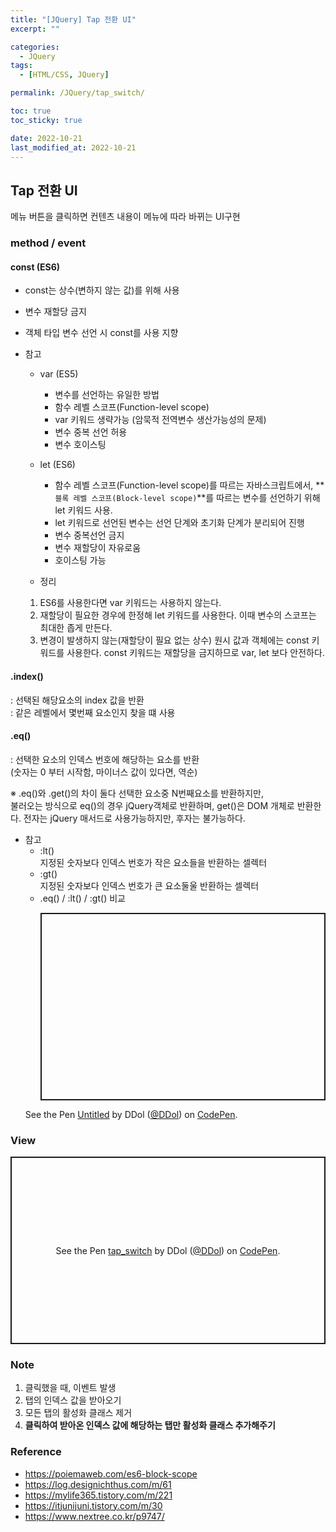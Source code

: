 ```yaml
---
title: "[JQuery] Tap 전환 UI"
excerpt: ""

categories:
  - JQuery
tags:
  - [HTML/CSS, JQuery]

permalink: /JQuery/tap_switch/

toc: true
toc_sticky: true

date: 2022-10-21
last_modified_at: 2022-10-21
---
```


## Tap 전환 UI
메뉴 버튼을 클릭하면 컨텐츠 내용이 메뉴에 따라 바뀌는 UI구현

### method / event  

#### const (ES6) 
- const는 상수(변하지 않는 값)를 위해 사용
- 변수 재할당 금지
- 객체 타입 변수 선언 시 const를 사용 지향

- 참고 
  - var (ES5) 
    - 변수를 선언하는 유일한 방법 
    - 함수 레벨 스코프(Function-level scope)
    - var 키워드 생략가능 (암묵적 전역변수 생산가능성의 문제)
    - 변수 중복 선언 허용 
    - 변수 호이스팅

  - let (ES6) 
    - 함수 레벨 스코프(Function-level scope)를 따르는 자바스크립트에서, **`블록 레벨 스코프(Block-level scope)`**를 따르는 변수를 선언하기 위해 let 키워드 사용.
    - let 키워드로 선언된 변수는 선언 단계와 초기화 단계가 분리되어 진행
    - 변수 중복선언 금지
    - 변수 재할당이 자유로움
    - 호이스팅 가능
  
  - 정리
  1.  ES6를 사용한다면 var 키워드는 사용하지 않는다.
  2. 재할당이 필요한 경우에 한정해 let 키워드를 사용한다. 이때 변수의 스코프는 최대한 좁게 만든다.
  3. 변경이 발생하지 않는(재할당이 필요 없는 상수) 원시 값과 객체에는 const 키워드를 사용한다. const 키워드는 재할당을 금지하므로 var, let 보다 안전하다.
  
#### .index() 
:   선택된 해당요소의 index 값을 반환   
:   같은 레벨에서 몇번째 요소인지 찾을 떄 사용  

#### .eq()  
: 선택한 요소의 인덱스 번호에 해당하는 요소를 반환  
  (숫자는 0 부터 시작함, 마이너스 값이 있다면, 역순)
  
  ※ .eq()와 .get()의 차이 
  둘다 선택한 요소중 N번째요소를 반환하지만,  
  불러오는 방식으로 eq()의 경우 jQuery객체로 반환하며, get()은 DOM 개체로 반환한다. 전자는 jQuery 매서드로 사용가능하지만, 후자는 불가능하다.
  
- 참고 
  - :lt()   
    지정된 숫자보다 인덱스 번호가 작은 요소들을 반환하는 셀렉터
  - :gt()  
    지정된 숫자보다 인덱스 번호가 큰 요소둘울 반환하는 셀렉터
  - .eq() / :lt() / :gt() 비교  
    <p class="codepen" data-height="300" data-default-tab="result" data-slug-hash="WNJWBXo" data-user="DDol" style="height: 300px; box-sizing: border-box; display: flex; align-items: center; justify-content: center; border: 2px solid; margin: 1em 0; padding: 1em;">
  <span>See the Pen <a href="https://codepen.io/DDol/pen/WNJWBXo">
  Untitled</a> by DDol (<a href="https://codepen.io/DDol">@DDol</a>)
  on <a href="https://codepen.io">CodePen</a>.</span>
  </p>
<script async src="https://cpwebassets.codepen.io/assets/embed/ei.js"></script>
  
### View 

<p class="codepen" data-height="300" data-default-tab="result" data-slug-hash="GRdwLvp" data-user="DDol" style="height: 300px; box-sizing: border-box; display: flex; align-items: center; justify-content: center; border: 2px solid; margin: 1em 0; padding: 1em;">
  <span>See the Pen <a href="https://codepen.io/DDol/pen/GRdwLvp">
  tap_switch</a> by DDol (<a href="https://codepen.io/DDol">@DDol</a>)
  on <a href="https://codepen.io">CodePen</a>.</span>
</p>
<script async src="https://cpwebassets.codepen.io/assets/embed/ei.js"></script>


### Note
1. 클릭했을 때, 이벤트 발생 
2. 탭의 인덱스 값을 받아오기 
3. 모든 탭의 활성화 클래스 제거 
4. **클릭하여 받아온 인덱스 값에 해당하는 탭만 활성화 클래스 추가해주기**

### Reference
- https://poiemaweb.com/es6-block-scope
- https://log.designichthus.com/m/61
- https://mylife365.tistory.com/m/221
- https://itjunijuni.tistory.com/m/30
- https://www.nextree.co.kr/p9747/

